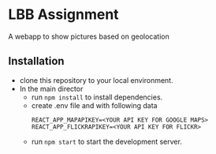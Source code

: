 # LBB Assignment

A webapp to show pictures based on geolocation

## Installation

- clone this repository to your local environment.
- In the main director
  - run `npm install` to install dependencies.
  - create .env file and with following data
    ```
    REACT_APP_MAPAPIKEY=<YOUR API KEY FOR GOOGLE MAPS>
    REACT_APP_FLICKRAPIKEY=<YOUR API KEY FOR FLICKR>
    ```
  - run `npm start` to start the development server.
